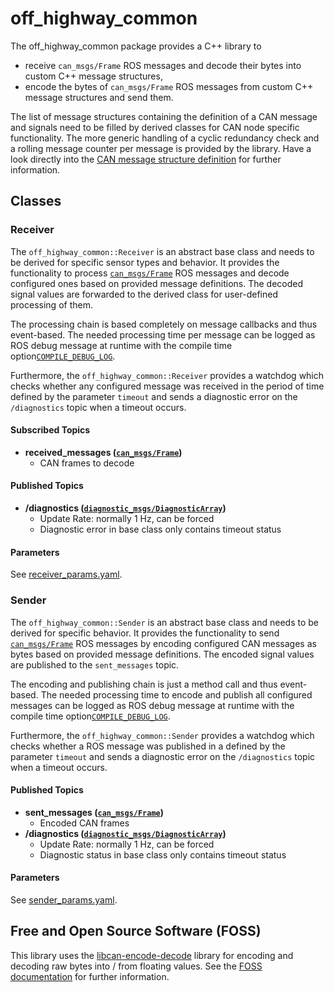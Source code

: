 # off_highway_common

The off_highway_common package provides a C++ library to

* receive `can_msgs/Frame` ROS messages and decode their bytes into custom C++ message structures,
* encode the bytes of `can_msgs/Frame` ROS messages from custom C++ message structures and send
  them.

The list of message structures containing the definition of a CAN message and signals need to be
filled by derived classes for CAN node specific functionality. The more generic handling of a cyclic
redundancy check and a rolling message counter per message is provided by the library. Have a look
directly into the [CAN message structure definition](include/off_highway_common/can_message.hpp) for
further information.

## Classes

### Receiver

The `off_highway_common::Receiver` is an abstract base class and needs to be derived for specific
sensor types and behavior. It provides the functionality to process
[`can_msgs/Frame`](http://docs.ros.org/en/noetic/api/can_msgs/html/msg/Frame.html) ROS messages and
decode configured ones based on provided message definitions. The decoded signal values are
forwarded to the derived class for user-defined processing of them.

The processing chain is based completely on message callbacks and thus event-based. The needed
processing time per message can be logged as ROS debug message at runtime with the compile time
option[`COMPILE_DEBUG_LOG`](CMakeLists.txt).

Furthermore, the `off_highway_common::Receiver` provides a watchdog which checks whether any
configured message was received in the period of time defined by the parameter `timeout` and sends a
diagnostic error on the `/diagnostics` topic when a timeout occurs.

#### Subscribed Topics

* **received_messages
  ([`can_msgs/Frame`](http://docs.ros.org/en/noetic/api/can_msgs/html/msg/Frame.html))**
  * CAN frames to decode

#### Published Topics

* **/diagnostics
  ([`diagnostic_msgs/DiagnosticArray`](http://docs.ros.org/en/noetic/api/diagnostic_msgs/html/msg/DiagnosticArray.html))**
  * Update Rate: normally 1 Hz, can be forced
  * Diagnostic error in base class only contains timeout status

#### Parameters

See [receiver_params.yaml](config/receiver_params.yaml).

### Sender

The `off_highway_common::Sender` is an abstract base class and needs to be derived for specific
behavior. It provides the functionality to send
[`can_msgs/Frame`](http://docs.ros.org/en/noetic/api/can_msgs/html/msg/Frame.html) ROS messages by
encoding configured CAN messages as bytes based on provided message definitions. The encoded signal
values are published to the `sent_messages` topic.

The encoding and publishing chain is just a method call and thus event-based. The needed processing
time to encode and publish all configured messages can be logged as ROS debug message at runtime
with the compile time option[`COMPILE_DEBUG_LOG`](CMakeLists.txt).

Furthermore, the `off_highway_common::Sender` provides a watchdog which checks whether a ROS message
was published in a defined by the parameter `timeout` and sends a diagnostic error on the
`/diagnostics` topic when a timeout occurs.

#### Published Topics

* **sent_messages
  ([`can_msgs/Frame`](http://docs.ros.org/en/noetic/api/can_msgs/html/msg/Frame.html))**
  * Encoded CAN frames
* **/diagnostics
  ([`diagnostic_msgs/DiagnosticArray`](http://docs.ros.org/en/noetic/api/diagnostic_msgs/html/msg/DiagnosticArray.html))**
  * Update Rate: normally 1 Hz, can be forced
  * Diagnostic status in base class only contains timeout status

#### Parameters

See [sender_params.yaml](config/sender_params.yaml).

## Free and Open Source Software (FOSS)

This library uses the [libcan-encode-decode](https://github.com/reinzor/libcan-encode-decode)
library for encoding and decoding raw bytes into / from floating values. See the [FOSS
documentation](foss_documentation/) for further information.

